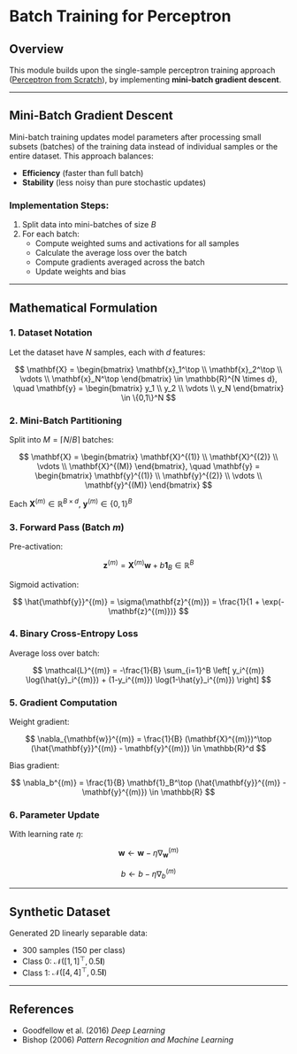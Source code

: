 # Batch Training for Perceptron

## Overview

This module builds upon the single-sample perceptron training approach ([Perceptron from Scratch](../1.perceptron/README.md)), by implementing **mini-batch gradient descent**.  

---

## Mini-Batch Gradient Descent

Mini-batch training updates model parameters after processing small subsets (batches) of the training data instead of individual samples or the entire dataset. This approach balances:

- **Efficiency** (faster than full batch)  
- **Stability** (less noisy than pure stochastic updates)

### Implementation Steps:

1. Split data into mini-batches of size $B$  
2. For each batch:  
   - Compute weighted sums and activations for all samples  
   - Calculate the average loss over the batch  
   - Compute gradients averaged across the batch  
   - Update weights and bias  

---

## Mathematical Formulation

### 1. Dataset Notation

Let the dataset have $N$ samples, each with $d$ features:

$$
\mathbf{X} = \begin{bmatrix} \mathbf{x}_1^\top \\ \mathbf{x}_2^\top \\ \vdots \\ \mathbf{x}_N^\top \end{bmatrix} \in \mathbb{R}^{N \times d}, \quad 
\mathbf{y} = \begin{bmatrix} y_1 \\ y_2 \\ \vdots \\ y_N \end{bmatrix} \in \{0,1\}^N
$$

### 2. Mini-Batch Partitioning

Split into $M = \lceil N/B \rceil$ batches:

$$
\mathbf{X} = \begin{bmatrix} \mathbf{X}^{(1)} \\ \mathbf{X}^{(2)} \\ \vdots \\ \mathbf{X}^{(M)} \end{bmatrix}, \quad
\mathbf{y} = \begin{bmatrix} \mathbf{y}^{(1)} \\ \mathbf{y}^{(2)} \\ \vdots \\ \mathbf{y}^{(M)} \end{bmatrix}
$$

Each $\mathbf{X}^{(m)} \in \mathbb{R}^{B \times d}$, $\mathbf{y}^{(m)} \in \{0,1\}^B$

### 3. Forward Pass (Batch $m$)

Pre-activation:

$$
\mathbf{z}^{(m)} = \mathbf{X}^{(m)} \mathbf{w} + b\mathbf{1}_B \in \mathbb{R}^B
$$

Sigmoid activation:

$$
\hat{\mathbf{y}}^{(m)} = \sigma(\mathbf{z}^{(m)}) = \frac{1}{1 + \exp(-\mathbf{z}^{(m)})}
$$

### 4. Binary Cross-Entropy Loss

Average loss over batch:

$$
\mathcal{L}^{(m)} = -\frac{1}{B} \sum_{i=1}^B \left[ y_i^{(m)} \log(\hat{y}_i^{(m)}) + (1-y_i^{(m)}) \log(1-\hat{y}_i^{(m)}) \right]
$$

### 5. Gradient Computation

Weight gradient:

$$
\nabla_{\mathbf{w}}^{(m)} = \frac{1}{B} (\mathbf{X}^{(m)})^\top (\hat{\mathbf{y}}^{(m)} - \mathbf{y}^{(m)}) \in \mathbb{R}^d
$$

Bias gradient:

$$
\nabla_b^{(m)} = \frac{1}{B} \mathbf{1}_B^\top (\hat{\mathbf{y}}^{(m)} - \mathbf{y}^{(m)}) \in \mathbb{R}
$$

### 6. Parameter Update

With learning rate $\eta$:

$$
\mathbf{w} \leftarrow \mathbf{w} - \eta \nabla_{\mathbf{w}}^{(m)}
$$

$$
b \leftarrow b - \eta \nabla_b^{(m)}
$$

---

## Synthetic Dataset

Generated 2D linearly separable data:
- 300 samples (150 per class)
- Class 0: $\mathcal{N}([1,1]^\top, 0.5\mathbf{I})$
- Class 1: $\mathcal{N}([4,4]^\top, 0.5\mathbf{I})$

---

## References

- Goodfellow et al. (2016) *Deep Learning*  
- Bishop (2006) *Pattern Recognition and Machine Learning*